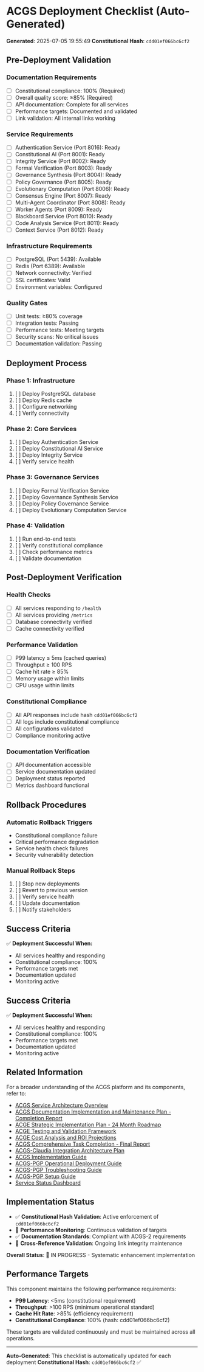 # ACGS Deployment Checklist (Auto-Generated)

<!-- Constitutional Hash: cdd01ef066bc6cf2 -->

**Generated**: 2025-07-05 19:55:49
**Constitutional Hash**: `cdd01ef066bc6cf2`

## Pre-Deployment Validation

### Documentation Requirements
- [ ] Constitutional compliance: 100% (Required)
- [ ] Overall quality score: ≥85% (Required)
- [ ] API documentation: Complete for all services
- [ ] Performance targets: Documented and validated
- [ ] Link validation: All internal links working

### Service Requirements
- [ ] Authentication Service (Port 8016): Ready
- [ ] Constitutional AI (Port 8001): Ready
- [ ] Integrity Service (Port 8002): Ready
- [ ] Formal Verification (Port 8003): Ready
- [ ] Governance Synthesis (Port 8004): Ready
- [ ] Policy Governance (Port 8005): Ready
- [ ] Evolutionary Computation (Port 8006): Ready
- [ ] Consensus Engine (Port 8007): Ready
- [ ] Multi-Agent Coordinator (Port 8008): Ready
- [ ] Worker Agents (Port 8009): Ready
- [ ] Blackboard Service (Port 8010): Ready
- [ ] Code Analysis Service (Port 8011): Ready
- [ ] Context Service (Port 8012): Ready

### Infrastructure Requirements
- [ ] PostgreSQL (Port 5439): Available
- [ ] Redis (Port 6389): Available
- [ ] Network connectivity: Verified
- [ ] SSL certificates: Valid
- [ ] Environment variables: Configured

### Quality Gates
- [ ] Unit tests: ≥80% coverage
- [ ] Integration tests: Passing
- [ ] Performance tests: Meeting targets
- [ ] Security scans: No critical issues
- [ ] Documentation validation: Passing

## Deployment Process

### Phase 1: Infrastructure
1. [ ] Deploy PostgreSQL database
2. [ ] Deploy Redis cache
3. [ ] Configure networking
4. [ ] Verify connectivity

### Phase 2: Core Services
1. [ ] Deploy Authentication Service
2. [ ] Deploy Constitutional AI Service
3. [ ] Deploy Integrity Service
4. [ ] Verify service health

### Phase 3: Governance Services
1. [ ] Deploy Formal Verification Service
2. [ ] Deploy Governance Synthesis Service
3. [ ] Deploy Policy Governance Service
4. [ ] Deploy Evolutionary Computation Service

### Phase 4: Validation
1. [ ] Run end-to-end tests
2. [ ] Verify constitutional compliance
3. [ ] Check performance metrics
4. [ ] Validate documentation

## Post-Deployment Verification

### Health Checks
- [ ] All services responding to `/health`
- [ ] All services providing `/metrics`
- [ ] Database connectivity verified
- [ ] Cache connectivity verified

### Performance Validation
- [ ] P99 latency ≤ 5ms (cached queries)
- [ ] Throughput ≥ 100 RPS
- [ ] Cache hit rate ≥ 85%
- [ ] Memory usage within limits
- [ ] CPU usage within limits

### Constitutional Compliance
- [ ] All API responses include hash `cdd01ef066bc6cf2`
- [ ] All logs include constitutional compliance
- [ ] All configurations validated
- [ ] Compliance monitoring active

### Documentation Verification
- [ ] API documentation accessible
- [ ] Service documentation updated
- [ ] Deployment status reported
- [ ] Metrics dashboard functional

## Rollback Procedures

### Automatic Rollback Triggers
- Constitutional compliance failure
- Critical performance degradation
- Service health check failures
- Security vulnerability detection

### Manual Rollback Steps
1. [ ] Stop new deployments
2. [ ] Revert to previous version
3. [ ] Verify service health
4. [ ] Update documentation
5. [ ] Notify stakeholders

## Success Criteria

✅ **Deployment Successful When:**
- All services healthy and responding
- Constitutional compliance: 100%
- Performance targets met
- Documentation updated
- Monitoring active

## Success Criteria

✅ **Deployment Successful When:**
- All services healthy and responding
- Constitutional compliance: 100%
- Performance targets met
- Documentation updated
- Monitoring active

## Related Information

For a broader understanding of the ACGS platform and its components, refer to:

- [ACGS Service Architecture Overview](../ACGS_SERVICE_OVERVIEW.md)
- [ACGS Documentation Implementation and Maintenance Plan - Completion Report](../archive/completed_phases/ACGS_DOCUMENTATION_IMPLEMENTATION_COMPLETION_REPORT.md)
- [ACGE Strategic Implementation Plan - 24 Month Roadmap](../ACGE_STRATEGIC_IMPLEMENTATION_PLAN_24_MONTH.md)
- [ACGE Testing and Validation Framework](../compliance/ACGE_TESTING_VALIDATION_FRAMEWORK.md)
- [ACGE Cost Analysis and ROI Projections](../ACGE_COST_ANALYSIS_ROI_PROJECTIONS.md)
- [ACGS Comprehensive Task Completion - Final Report](../architecture/ACGS_COMPREHENSIVE_TASK_COMPLETION_FINAL_REPORT.md)
- [ACGS-Claudia Integration Architecture Plan](../architecture/ACGS_CLAUDIA_INTEGRATION_ARCHITECTURE.md)
- [ACGS Implementation Guide](ACGS_IMPLEMENTATION_GUIDE.md)
- [ACGS-PGP Operational Deployment Guide](ACGS_PGP_OPERATIONAL_DEPLOYMENT_GUIDE.md)
- [ACGS-PGP Troubleshooting Guide](ACGS_PGP_TROUBLESHOOTING_GUIDE.md)
- [ACGS-PGP Setup Guide](ACGS_PGP_SETUP_GUIDE.md)
- [Service Status Dashboard](../operations/SERVICE_STATUS.md)



## Implementation Status

- ✅ **Constitutional Hash Validation**: Active enforcement of `cdd01ef066bc6cf2`
- 🔄 **Performance Monitoring**: Continuous validation of targets
- ✅ **Documentation Standards**: Compliant with ACGS-2 requirements
- 🔄 **Cross-Reference Validation**: Ongoing link integrity maintenance

**Overall Status**: 🔄 IN PROGRESS - Systematic enhancement implementation

## Performance Targets

This component maintains the following performance requirements:

- **P99 Latency**: <5ms (constitutional requirement)
- **Throughput**: >100 RPS (minimum operational standard)
- **Cache Hit Rate**: >85% (efficiency requirement)
- **Constitutional Compliance**: 100% (hash: cdd01ef066bc6cf2)

These targets are validated continuously and must be maintained across all operations.

---

**Auto-Generated**: This checklist is automatically updated for each deployment
**Constitutional Hash**: `cdd01ef066bc6cf2` ✅
